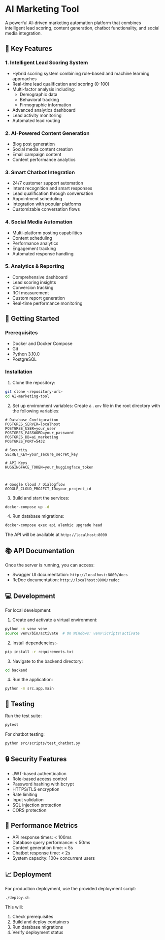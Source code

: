 # AI Marketing Tool

A powerful AI-driven marketing automation platform that combines intelligent lead scoring, content generation, chatbot functionality, and social media integration.

## 🌟 Key Features

### 1. Intelligent Lead Scoring System
- Hybrid scoring system combining rule-based and machine learning approaches
- Real-time lead qualification and scoring (0-100)
- Multi-factor analysis including:
  - Demographic data
  - Behavioral tracking
  - Firmographic information
- Advanced analytics dashboard
- Lead activity monitoring
- Automated lead routing

### 2. AI-Powered Content Generation
- Blog post generation
- Social media content creation
- Email campaign content
- Content performance analytics

### 3. Smart Chatbot Integration
- 24/7 customer support automation
- Intent recognition and smart responses
- Lead qualification through conversation
- Appointment scheduling
- Integration with popular platforms
- Customizable conversation flows

### 4. Social Media Automation
- Multi-platform posting capabilities
- Content scheduling
- Performance analytics
- Engagement tracking
- Automated response handling

### 5. Analytics & Reporting
- Comprehensive dashboard
- Lead scoring insights
- Conversion tracking
- ROI measurement
- Custom report generation
- Real-time performance monitoring

## 🚀 Getting Started

### Prerequisites
- Docker and Docker Compose
- Git
- Python 3.10.0
- PostgreSQL


### Installation

1. Clone the repository:
```bash
git clone <repository-url>
cd AI-marketing-tool
```

2. Set up environment variables:
Create a `.env` file in the root directory with the following variables:
```env
# Database Configuration
POSTGRES_SERVER=localhost
POSTGRES_USER=your_user
POSTGRES_PASSWORD=your_password
POSTGRES_DB=ai_marketing
POSTGRES_PORT=5432

# Security
SECRET_KEY=your_secure_secret_key

# API Keys
HUGGINGFACE_TOKEN=your_huggingface_token



# Google Cloud / Dialogflow
GOOGLE_CLOUD_PROJECT_ID=your_project_id
```

3. Build and start the services:
```bash
docker-compose up -d
```

4. Run database migrations:
```bash
docker-compose exec api alembic upgrade head
```

The API will be available at `http://localhost:8000`

## 📚 API Documentation

Once the server is running, you can access:
- Swagger UI documentation: `http://localhost:8000/docs`
- ReDoc documentation: `http://localhost:8000/redoc`

## 💻 Development

For local development:

1. Create and activate a virtual environment:
```bash
python -m venv venv
source venv/bin/activate  # On Windows: venv\Scripts\activate
```

2. Install dependencies:-
```bash
pip install -r requirements.txt
```

3. Navigate to the backend directory:
```bash
cd backend
```

4. Run the application:
```bash
python -m src.app.main
```

## 🧪 Testing

Run the test suite:
```bash
pytest
```

For chatbot testing:
```bash
python src/scripts/test_chatbot.py
```

## 🔒 Security Features

- JWT-based authentication
- Role-based access control
- Password hashing with bcrypt
- HTTPS/TLS encryption
- Rate limiting
- Input validation
- SQL injection protection
- CORS protection

## 🎯 Performance Metrics

- API response times: < 100ms
- Database query performance: < 50ms
- Content generation time: < 5s
- Chatbot response time: < 2s
- System capacity: 100+ concurrent users

## 📈 Deployment

For production deployment, use the provided deployment script:
```bash
./deploy.sh
```

This will:
1. Check prerequisites
2. Build and deploy containers
3. Run database migrations
4. Verify deployment status

